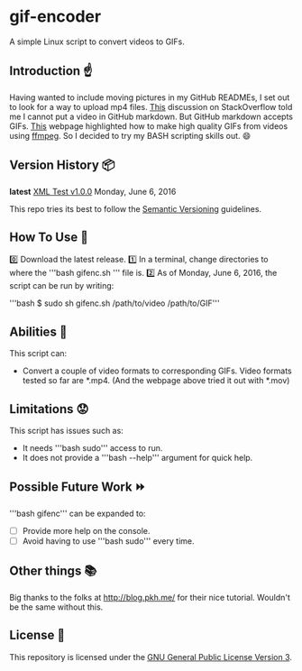 # gif-encoder

A simple Linux script to convert videos to GIFs.

## Introduction :point_up:

Having wanted to include moving pictures in my GitHub READMEs, I set out to look for a way to upload mp4 files. [This](http://stackoverflow.com/questions/4279611/how-to-embed-a-video-into-github-readme-md) discussion on StackOverflow told me I cannot put a video in GitHub markdown. But GitHub markdown accepts GIFs. [This](http://blog.pkh.me/p/21-high-quality-gif-with-ffmpeg.html) webpage highlighted how to make high quality GIFs from videos using [ffmpeg](https://ffmpeg.org/). So I decided to try my BASH scripting skills out. :smile:

## Version History :package:

**latest** 	[XML Test v1.0.0](https://github.com/joshua-kairu/xml-test/releases/download/v1.0/XML-Test-v1.0.0.apk) 	Monday, June 6, 2016 

This repo tries its best to follow the [Semantic Versioning](http://semver.org/) guidelines.

## How To Use :wrench:

:zero: Download the latest release.
:one: In a terminal, change directories to where the '''bash gifenc.sh ''' file is.
:two: As of Monday, June 6, 2016, the script can be run by writing:

'''bash $ sudo sh gifenc.sh /path/to/video /path/to/GIF'''

## Abilities :muscle:

This script can:
* Convert a couple of video formats to corresponding GIFs. Video formats tested so far are *.mp4. (And the webpage above tried it out with *.mov)

## Limitations :worried:

This script has issues such as:
* It needs '''bash sudo''' access to run.
* It does not provide a '''bash --help''' argument for quick help.

## Possible Future Work :fast_forward:

'''bash gifenc''' can be expanded to:
- [ ] Provide more help on the console.
- [ ] Avoid having to use '''bash sudo''' every time.

## Other things :books:

Big thanks to the folks at http://blog.pkh.me/ for their nice tutorial. Wouldn't be the same without this.

## License :lock_with_ink_pen:

This repository is licensed under the [GNU General Public License Version 3](http://www.gnu.org/licenses/gpl-3.0.en.html).
